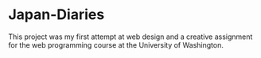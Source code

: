 # Japan-Diaries

This project was my first attempt at web design and a creative assignment for the web
programming course at the University of Washington.
